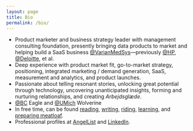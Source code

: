 ```yaml
---
layout: page
title: Bio
permalink: /bio/
---
```

- Product marketer and business strategy leader with management consulting foundation, presently bringing data products to market and helping build a SaaS business [@VarianMedSys](https://x.com/VarianMedSys)—previously [@HP](https://x.com/HP), [@Deloitte](https://x.com/Deloitte), et al.
- Deep experience with product market fit, go-to-market strategy, positioning, integrated marketing / demand generation, SaaS, measurement and analytics, and product launches.
- Passionate about telling resonant stories, unlocking great potential through technology, uncovering unanticipated insights, forming and nurturing relationships, and creating *Arbejdsglæde*.
- [@BC](https://x.com/bostoncollege) Eagle and [@UMich](https://x.com/UMich) Wolverine
- In free time, can be found [reading](/books/), [writing](/blog/), [riding](/cycling/), [learning](/learning/), and [preparing meatloaf](/recipes/meatloaf/).
- Professional profiles at <a href="https://angel.co/berens" target="_blank">AngelList</a> and <a href="https://linkedin.com/in/berensp" target="_blank">LinkedIn</a>.